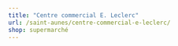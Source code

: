 ```yaml
---
title: "Centre commercial E. Leclerc"
url: /saint-aunes/centre-commercial-e-leclerc/
shop: supermarché
---
```

